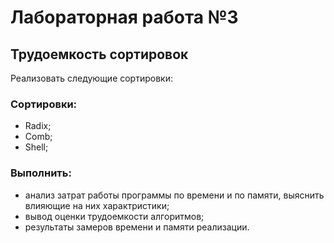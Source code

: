 # Лабораторная работа №3

## Трудоемкость сортировок

Реализовать следующие сортировки:

### Сортировки:
- Radix;
- Comb;
- Shell;

### Выполнить:
- анализ затрат работы программы по времени и по памяти, выяснить влияющие на них характристики;
- вывод оценки трудоемкости алгоритмов;
- результаты замеров времени и памяти реализации.